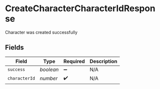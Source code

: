 # CreateCharacterCharacterIdResponse

Character was created successfully


## Fields

| Field              | Type               | Required           | Description        |
| ------------------ | ------------------ | ------------------ | ------------------ |
| `success`          | *boolean*          | :heavy_minus_sign: | N/A                |
| `characterId`      | *number*           | :heavy_check_mark: | N/A                |